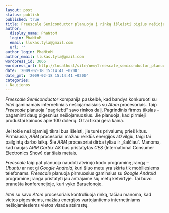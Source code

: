 ```yaml
---
layout: post
status: publish
published: true
title: Freescale Semiconductor planuoja į rinką išleisti pigius nešiojamuosius kompiuterius
author:
  display_name: PhaNtoM
  login: PhaNtoM
  email: llukas.tyla@gmail.com
  url: ''
author_login: PhaNtoM
author_email: llukas.tyla@gmail.com
wordpress_id: 3066
wordpress_url: http://localhost/site/new/freescale_semiconductor_planuoja_i_rinka_isleisti_pigius_nesiojamuosius_kompiuterius/
date: '2009-02-18 15:14:41 +0200'
date_gmt: '2009-02-18 15:14:41 +0200'
categories:
- Naujienos
---
```

<p><i>Freescale Semiconductor</i> kompanija paskelbė, kad bandys konkuruoti su <i>Intel</i> gaminamais internetiniais nešiojamaisiais su <i>Atom</i> procesoriais. Taip <i>Freescale</i> planuoja "pagriebti“ savo rinkos dalį. Pagrindinis firmos tikslas – pagaminti daug pigesnius nešiojamuosius. Jie planuoja, kad pirmieji produktai kainuos apie 100 dolerių. O tai tikrai gera kaina.<br />
<br />Jei tokie nešiojamiejį tikrai bus išleisti, jie turės privalumų prieš kitus. Pirmiausia, <i>ARM</i> procesoriai mažiau reiklūs energijos atžvilgiu, taigi tai pailgintų darbo laiką. Šie <i>ARM</i> procesoriai dirba tyliau ir „šalčiau“. Manoma, kad naujas <i>ARM Cortex A8</i> bus pristatytas <i>CES</i> (International Consumer Electronics Show) dar šiais metais. </p>
<p><i>Freescale</i> taip pat planuoja naudoti atvirojo kodo programinę įrangą – <i>Ubuntu</i> ar net gi <i>Google Android</i>, kuri šiuo metu yra skirta tik mobiliesiems telefonams.  <i>Freescale</i> planuoja pirmuosius gaminsius su <i>Google Android</i> programine įranga pristatyti jau antrajame šių metų ketvirtyje. Tai buvo pranešta konferencijoje, kuri vyko Barselonoje.<br />
<br /><i>Intel</i> su savo <i>Atom</i> procesoriais kontroliuoja rinką, tačiau manoma, kad vietos pigesniems, mažiau energijos vartojantiems internetiniams nešiojamiesiems vietos visada atsirastų.<br /></p>
